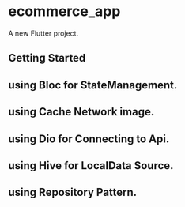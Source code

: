 # ecommerce_app

A new Flutter project.

## Getting Started

## using Bloc for StateManagement.
## using Cache Network image.
## using Dio for Connecting to Api.
## using Hive for LocalData Source.
## using Repository Pattern.



